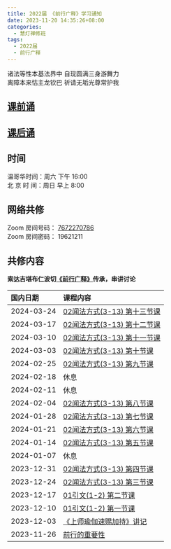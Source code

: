 ```yaml
---
title: 2022届 《前行广释》学习通知
date: 2023-11-20 14:35:26+08:00
categories:
  - 慧灯禅修班
tags:
  - 2022届
  - 前行广释
---
```

诸法等性本基法界中 自现圆满三身游舞力  
离障本来怙主龙钦巴 祈请无垢光尊常护我


## [课前诵](https://s3.ap-northeast-1.wasabisys.com/hdcx/hdv/v/keqian2022.mp4)


## [课后诵](https://s3.ap-northeast-1.wasabisys.com/hdcx/hdv/videos/%E5%9B%9E%E5%90%91(2021%E7%89%88).mp4)


## 时间


温哥华时间：周六 下午 16:00\
北 京 时 间：周日 早上 8:00


## 网络共修


Zoom 房间号码： [7672270786](https://us02web.zoom.us/j/7672270786?pwd=bjRzNVpOT0g1cWF3WWVqVE1PZzlWZz09)\
Zoom 房间密码： 19621211


## 共修内容
  **索达吉堪布仁波切[《前行广释》](https://www.huidengchanxiu.net/refs/qxgs/)传承，串讲讨论**
<!-- <details>
    <summary>暇满难得</summary>
    |国内日期|课程内容|
    |:----|:----|
</details> -->


|国内日期|课程内容|
|:----|:----|
| 2024-03-24 | [02闻法方式(3-13) 第十三节课](https://www.huidengchanxiu.net/refs/qxgs/qxgs-02wffs#前行广释第013课) |
| 2024-03-17 | [02闻法方式(3-13) 第十二节课](https://www.huidengchanxiu.net/refs/qxgs/qxgs-02wffs#前行广释第012课) |
| 2024-03-10 | [02闻法方式(3-13) 第十一节课](https://www.huidengchanxiu.net/refs/qxgs/qxgs-02wffs#前行广释第011课) |
| 2024-03-03 | [02闻法方式(3-13) 第十节课 ](https://www.huidengchanxiu.net/refs/qxgs/qxgs-02wffs#第前行广释第0010课 ) |
| 2024-02-25 | [02闻法方式(3-13) 第九节课 ](https://www.huidengchanxiu.net/refs/qxgs/qxgs-02wffs#前行广释第009课 ) |
| 2024-02-18 | 休息                                                                               |
| 2024-02-11 | 休息                                                                               |
| 2024-02-04 | [02闻法方式(3-13) 第八节课 ](https://www.huidengchanxiu.net/refs/qxgs/qxgs-02wffs#前行广释第008课 ) |
| 2024-01-28 | [02闻法方式(3-13) 第七节课 ](https://www.huidengchanxiu.net/refs/qxgs/qxgs-02wffs#前行广释第007课 ) |
| 2024-01-21 | [02闻法方式(3-13) 第六节课 ](https://www.huidengchanxiu.net/refs/qxgs/qxgs-02wffs#前行广释第006课 ) |
| 2024-01-14 | [02闻法方式(3-13) 第五节课 ](https://www.huidengchanxiu.net/refs/qxgs/qxgs-02wffs#前行广释第006课 ) |
| 2024-01-07 | 休息|
|2023-12-31|[02闻法方式(3-13) 第四节课](https://www.huidengchanxiu.net/refs/qxgs/qxgs-02wffs#前行广释第004课)|
|2023-12-24|[02闻法方式(3-13) 第三节课](https://www.huidengchanxiu.net/refs/qxgs/qxgs-02wffs#前行广释第003课)|
|2023-12-17|[01引文(1-2) 第二节课](https://www.huidengchanxiu.net/refs/qxgs/qxgs-01yw/#%E5%89%8D%E8%A1%8C%E5%B9%BF%E9%87%8A%E7%AC%AC02%E8%AF%BE)|
|2023-12-10|[01引文(1-2) 第一节课](https://www.huidengchanxiu.net/refs/qxgs/qxgs-01yw/#%E5%89%8D%E8%A1%8C%E5%B9%BF%E9%87%8A%E7%AC%AC001%E8%AF%BE)|
|2023-12-03|[《上师瑜伽速赐加持》讲记](https://www.huidengchanxiu.net/refs/qxgs/qxgs-01yw#%E4%B8%8A%E5%B8%88%E7%91%9C%E4%BC%BD%E9%80%9F%E8%B5%90%E5%8A%A0%E6%8C%81%E8%AE%B2%E8%AE%B0)|
|2023-11-26|[前行的重要性](https://www.huidengchanxiu.net/refs/qxgs/qxgs-01yw#%E5%89%8D%E8%A1%8C%E4%B9%8B%E9%87%8D%E8%A6%81%E6%80%A7)|
